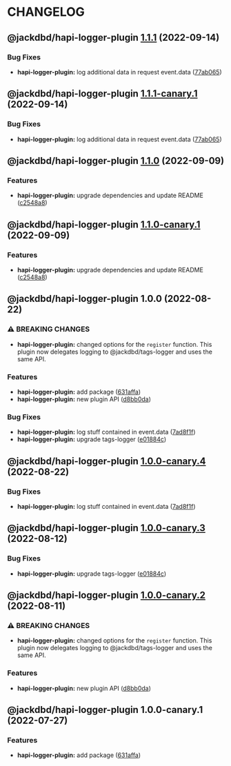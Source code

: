 # CHANGELOG

## @jackdbd/hapi-logger-plugin [1.1.1](https://github.com/jackdbd/matsuri/compare/@jackdbd/hapi-logger-plugin@1.1.0...@jackdbd/hapi-logger-plugin@1.1.1) (2022-09-14)


### Bug Fixes

* **hapi-logger-plugin:** log additional data in request event.data ([77ab065](https://github.com/jackdbd/matsuri/commit/77ab0653a37d55dd0bafa0b9d9d020702a3fbbbe))

## @jackdbd/hapi-logger-plugin [1.1.1-canary.1](https://github.com/jackdbd/matsuri/compare/@jackdbd/hapi-logger-plugin@1.1.0...@jackdbd/hapi-logger-plugin@1.1.1-canary.1) (2022-09-14)


### Bug Fixes

* **hapi-logger-plugin:** log additional data in request event.data ([77ab065](https://github.com/jackdbd/matsuri/commit/77ab0653a37d55dd0bafa0b9d9d020702a3fbbbe))

## @jackdbd/hapi-logger-plugin [1.1.0](https://github.com/jackdbd/matsuri/compare/@jackdbd/hapi-logger-plugin@1.0.0...@jackdbd/hapi-logger-plugin@1.1.0) (2022-09-09)


### Features

* **hapi-logger-plugin:** upgrade dependencies and update README ([c2548a8](https://github.com/jackdbd/matsuri/commit/c2548a8761ea460b169200d1e2120e0be9594b71))

## @jackdbd/hapi-logger-plugin [1.1.0-canary.1](https://github.com/jackdbd/matsuri/compare/@jackdbd/hapi-logger-plugin@1.0.0...@jackdbd/hapi-logger-plugin@1.1.0-canary.1) (2022-09-09)


### Features

* **hapi-logger-plugin:** upgrade dependencies and update README ([c2548a8](https://github.com/jackdbd/matsuri/commit/c2548a8761ea460b169200d1e2120e0be9594b71))

## @jackdbd/hapi-logger-plugin 1.0.0 (2022-08-22)


### ⚠ BREAKING CHANGES

* **hapi-logger-plugin:** changed options for the `register` function. This plugin now
delegates logging to @jackdbd/tags-logger and uses the same API.

### Features

* **hapi-logger-plugin:** add package ([631affa](https://github.com/jackdbd/matsuri/commit/631affaf93078613b9adc6e6b1b4cd7e9550f1e7))
* **hapi-logger-plugin:** new plugin API ([d8bb0da](https://github.com/jackdbd/matsuri/commit/d8bb0dad1796aaac1fa13d634fb05768affc5e8e))


### Bug Fixes

* **hapi-logger-plugin:** log stuff contained in event.data ([7ad8f1f](https://github.com/jackdbd/matsuri/commit/7ad8f1f6498523a062663c1525d2a18eeb89edf2))
* **hapi-logger-plugin:** upgrade tags-logger ([e01884c](https://github.com/jackdbd/matsuri/commit/e01884c7d38c30a9fe2dd988444105971f83614d))

## @jackdbd/hapi-logger-plugin [1.0.0-canary.4](https://github.com/jackdbd/matsuri/compare/@jackdbd/hapi-logger-plugin@1.0.0-canary.3...@jackdbd/hapi-logger-plugin@1.0.0-canary.4) (2022-08-22)


### Bug Fixes

* **hapi-logger-plugin:** log stuff contained in event.data ([7ad8f1f](https://github.com/jackdbd/matsuri/commit/7ad8f1f6498523a062663c1525d2a18eeb89edf2))

## @jackdbd/hapi-logger-plugin [1.0.0-canary.3](https://github.com/jackdbd/matsuri/compare/@jackdbd/hapi-logger-plugin@1.0.0-canary.2...@jackdbd/hapi-logger-plugin@1.0.0-canary.3) (2022-08-12)


### Bug Fixes

* **hapi-logger-plugin:** upgrade tags-logger ([e01884c](https://github.com/jackdbd/matsuri/commit/e01884c7d38c30a9fe2dd988444105971f83614d))

## @jackdbd/hapi-logger-plugin [1.0.0-canary.2](https://github.com/jackdbd/matsuri/compare/@jackdbd/hapi-logger-plugin@1.0.0-canary.1...@jackdbd/hapi-logger-plugin@1.0.0-canary.2) (2022-08-11)


### ⚠ BREAKING CHANGES

* **hapi-logger-plugin:** changed options for the `register` function. This plugin now
delegates logging to @jackdbd/tags-logger and uses the same API.

### Features

* **hapi-logger-plugin:** new plugin API ([d8bb0da](https://github.com/jackdbd/matsuri/commit/d8bb0dad1796aaac1fa13d634fb05768affc5e8e))

## @jackdbd/hapi-logger-plugin 1.0.0-canary.1 (2022-07-27)


### Features

* **hapi-logger-plugin:** add package ([631affa](https://github.com/jackdbd/matsuri/commit/631affaf93078613b9adc6e6b1b4cd7e9550f1e7))
